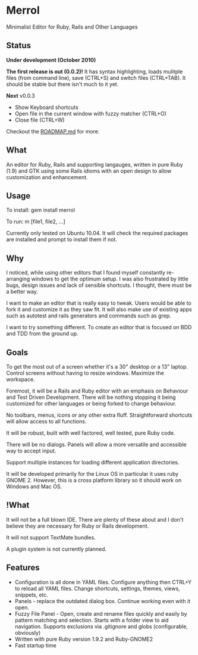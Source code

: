 Merrol
======
Minimalist Editor for Ruby, Rails and Other Languages


Status
----------------------------------
**Under development (October 2010)**

**The first release is out (0.0.2)!** It has syntax highlighting, loads mulitple files (from command line), save (CTRL+S) and switch files (CTRL+TAB). It should be stable but there isn't much to it yet.

**Next** v0.0.3

* Show Keyboard shortcuts
* Open file in the current window with fuzzy matcher (CTRL+O)
* Close file (CTRL+W)

Checkout the [ROADMAP.md](merrol/blob/master/ROADMAP.md) for more.

What
----------------------------------
An editor for Ruby, Rails and supporting langauges, written in pure Ruby (1.9) and GTK using some Rails idioms with an open design to allow customization and enhancement.

Usage
----------------------------------
To install:
    gem install merrol

To run:
    m [file1, file2, ...]

Currently only tested on Ubuntu 10.04. It will check the required packages are installed and prompt to install them if not.


Why
----------------------------------
I noticed, while using other editors that I found myself constantly re-arranging windows to get the optimum setup. I was also frustrated by little bugs, design issues and lack of sensible shortcuts. I thought, there must be a better way.

I want to make an editor that is really easy to tweak. Users would be able to fork it and customize it as they saw fit. It will also make use of existing apps such as autotest and rails generators and commands such as grep.

I want to try something different. To create an editor that is focused on BDD and TDD from the ground up.


Goals
----------------------------------
To get the most out of a screen whether it's a 30" desktop or a 13" laptop. Control screens without having to resize windows. Maximize the workspace.

Foremost, it will be a Rails and Ruby editor with an emphasis on Behaviour and Test Driven Development. There will be nothing stopping it being customized for other languages or being forked to change behaviour.

No toolbars, menus, icons or any other extra fluff. Straightforward shortcuts will allow access to all functions.

It will be robust, built with well factored, well tested, pure Ruby code.

There will be no dialogs. Panels will allow a more versatile and accessible way to accept input.

Support multiple instances for loading different application directories.

It will be developed primarily for the Linux OS in particular it uses ruby GNOME 2. However, this is a cross platform library so it should work on Windows and Mac OS.


!What
----------------------------------
It will not be a full blown IDE. There are plenty of these about and I don't believe they are necessary for Ruby or Rails development.

It will not support TextMate bundles.

A plugin system is not currently planned.


Features
----------------------------------
* Configuration is all done in YAML files. Configure anything then CTRL+Y to reload all YAML files. Change shortcuts, settings, themes, views, snippets, etc.
* Panels - replace the outdated dialog box. Continue working even with it open.
* Fuzzy File Panel - Open, create and rename files quickly and easily by pattern matching and selection. Starts with a folder view to aid navigation. Supports exclusions via .gitignore and globs (configurable, obviously)
* Written with pure Ruby version 1.9.2 and Ruby-GNOME2
* Fast startup time

